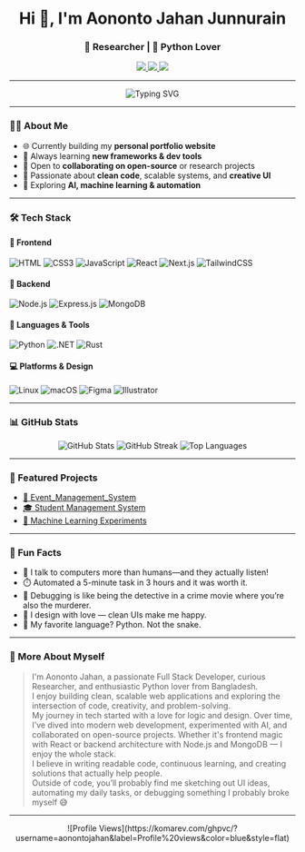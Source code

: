 <h1 align="center">Hi 👋, I'm Aononto Jahan Junnurain</h1>
<h3 align="center"> 🧪 Researcher | 🐍 Python Lover</h3>

<p align="center">
  <a href="mailto:aonontojahan@gmail.com">
    <img src="https://img.shields.io/badge/Gmail-D14836?style=flat-square&logo=gmail&logoColor=white" />
  </a>
  <a href="https://www.linkedin.com/in/aonontojahan">
    <img src="https://img.shields.io/badge/LinkedIn-0A66C2?style=flat-square&logo=linkedin&logoColor=white" />
  </a>
  <a href="https://www.facebook.com/aonontojahan">
    <img src="https://img.shields.io/badge/Facebook-1877F2?style=flat-square&logo=facebook&logoColor=white" />
  </a>
</p>

---

<p align="center">
  <img src="https://readme-typing-svg.demolab.com?font=Fira+Code&pause=1000&color=00C0A7&width=435&lines=Full+Stack+Developer;Machine+Learning+Explorer;Python+%26+AI+Enthusiast" alt="Typing SVG" />
</p>

---

### 🧑‍💻 About Me

- 🌐 Currently building my **personal portfolio website**
- 🌱 Always learning **new frameworks & dev tools**
- 🤝 Open to **collaborating on open-source** or research projects
- 📌 Passionate about **clean code**, scalable systems, and **creative UI**
- 🧪 Exploring **AI, machine learning & automation**

---

### 🛠️ Tech Stack

#### 🚀 Frontend
![HTML](https://img.shields.io/badge/HTML5-E34F26?style=flat&logo=html5&logoColor=white)
![CSS3](https://img.shields.io/badge/CSS3-1572B6?style=flat&logo=css3&logoColor=white)
![JavaScript](https://img.shields.io/badge/JavaScript-F7DF1E?style=flat&logo=javascript&logoColor=black)
![React](https://img.shields.io/badge/React-20232A?style=flat&logo=react&logoColor=61DAFB)
![Next.js](https://img.shields.io/badge/Next.js-000000?style=flat&logo=nextdotjs&logoColor=white)
![TailwindCSS](https://img.shields.io/badge/TailwindCSS-38B2AC?style=flat&logo=tailwind-css&logoColor=white)

#### 🧰 Backend
![Node.js](https://img.shields.io/badge/Node.js-339933?style=flat&logo=nodedotjs&logoColor=white)
![Express.js](https://img.shields.io/badge/Express.js-000000?style=flat&logo=express&logoColor=white)
![MongoDB](https://img.shields.io/badge/MongoDB-47A248?style=flat&logo=mongodb&logoColor=white)

#### 🐍 Languages & Tools
![Python](https://img.shields.io/badge/Python-3776AB?style=flat&logo=python&logoColor=white)
![.NET](https://img.shields.io/badge/.NET-512BD4?style=flat&logo=dotnet&logoColor=white)
![Rust](https://img.shields.io/badge/Rust-000000?style=flat&logo=rust&logoColor=white)

#### 💻 Platforms & Design
![Linux](https://img.shields.io/badge/Linux-FCC624?style=flat&logo=linux&logoColor=black)
![macOS](https://img.shields.io/badge/macOS-000000?style=flat&logo=apple&logoColor=white)
![Figma](https://img.shields.io/badge/Figma-F24E1E?style=flat&logo=figma&logoColor=white)
![Illustrator](https://img.shields.io/badge/Illustrator-FF9A00?style=flat&logo=adobeillustrator&logoColor=white)

---

### 📊 GitHub Stats

<p align="center">
  <img src="https://github-readme-stats.vercel.app/api?username=AonontoJahan&show_icons=true&theme=tokyonight" alt="GitHub Stats" />
  <img src="https://github-readme-streak-stats.herokuapp.com/?user=AonontoJahan&theme=tokyonight" alt="GitHub Streak" />
  <img src="https://github-readme-stats.vercel.app/api/top-langs/?username=AonontoJahan&layout=compact&theme=tokyonight" alt="Top Languages" />
</p>

---

### 🚀 Featured Projects
- [📘 Event_Management_System](https://github.com/aonontojahan/Event-Management-System)
- [🎓 Student Management System](https://github.com/aonontojahan/Student-Management-System)
- [🤖 Machine Learning Experiments](https://github.com/aonontojahan/Machine-Learning)

---

### 🎉 Fun Facts

- 🧠 I talk to computers more than humans—and they actually listen!
- ⏱️ Automated a 5-minute task in 3 hours and it was worth it.
- 🐞 Debugging is like being the detective in a crime movie where you’re also the murderer.
- 🎨 I design with love — clean UIs make me happy.
- 💬 My favorite language? Python. Not the snake.

---

### 🎉 More About Myself
> I'm Aononto Jahan, a passionate Full Stack Developer, curious Researcher, and enthusiastic Python lover from Bangladesh.  
> I enjoy building clean, scalable web applications and exploring the intersection of code, creativity, and problem-solving.  
> My journey in tech started with a love for logic and design. Over time, I’ve dived into modern web development, experimented with AI, and collaborated on open-source projects. Whether it's frontend magic with React or backend architecture with Node.js and MongoDB — I enjoy the whole stack.  
> I believe in writing readable code, continuous learning, and creating solutions that actually help people.  
> Outside of code, you’ll probably find me sketching out UI ideas, automating my daily tasks, or debugging something I probably broke myself 😅

---

<p align="center">
  ![Profile Views](https://komarev.com/ghpvc/?username=aonontojahan&label=Profile%20views&color=blue&style=flat)
</p>
